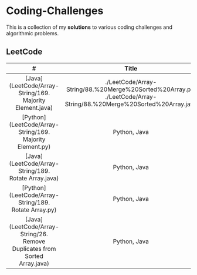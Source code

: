 # **Coding-Challenges**
This is a collection of my **solutions** to various coding challenges and algorithmic problems.

## LeetCode

| #  | Title | Solution | Difficulty |
| :-: | :-: | :-: | :-: |
| [Java](LeetCode/Array-String/169. Majority Element.java) | ./LeetCode/Array-String/88.%20Merge%20Sorted%20Array.py, ./LeetCode/Array-String/88.%20Merge%20Sorted%20Array.java | Easy |
| [Python](LeetCode/Array-String/169. Majority Element.py) | Python, Java | Easy |
| [Java](LeetCode/Array-String/189. Rotate Array.java) | Python, Java | Easy |
| [Python](LeetCode/Array-String/189. Rotate Array.py) | Python, Java | Medium |
| [Java](LeetCode/Array-String/26. Remove Duplicates from Sorted Array.java) | Python, Java | Easy |
